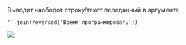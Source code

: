 Выводит наоборот строку/текст переданный в аргументе
```
''.join(reversed('Время программировать'))
```

![](../../01.Программирование_на_Pyth_для_детей/_Pictures/Pasted%20image%2020250304191010.png)

